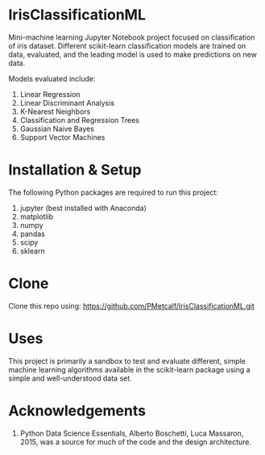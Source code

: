 # IrisClassificationML

Mini-machine learning Jupyter Notebook project focused on classification of iris dataset. Different scikit-learn classification models are trained on data, evaluated, and the leading model is used to make predictions on new data.

Models evaluated include:
1. Linear Regression
2. Linear Discriminant Analysis
3. K-Nearest Neighbors
4. Classification and Regression Trees
5. Gaussian Naive Bayes
6. Support Vector Machines

# Installation & Setup

The following Python packages are required to run this project:
1. jupyter (best installed with Anaconda)
2. matplotlib
3. numpy
4. pandas
5. scipy
6. sklearn

# Clone

Clone this repo using: https://github.com/PMetcalf/IrisClassificationML.git

# Uses

This project is primarily a sandbox to test and evaluate different, simple machine learning algorithms available in the scikit-learn package using a simple and well-understood data set.

# Acknowledgements

1. Python Data Science Essentials, Alberto Boschetti, Luca Massaron, 2015, was a source for much of the code and the design architecture.
